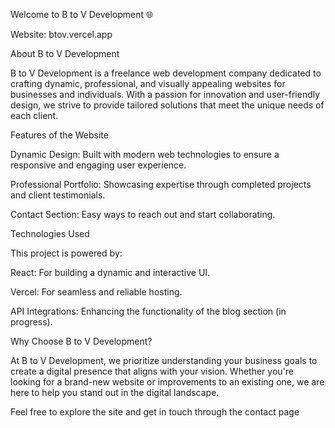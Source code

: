 Welcome to B to V Development 🌐

Website: btov.vercel.app

About B to V Development

B to V Development is a freelance web development company dedicated to crafting dynamic, professional, and visually appealing websites for businesses and individuals. With a passion for innovation and user-friendly design, we strive to provide tailored solutions that meet the unique needs of each client.

Features of the Website

Dynamic Design: Built with modern web technologies to ensure a responsive and engaging user experience.

Professional Portfolio: Showcasing expertise through completed projects and client testimonials.

Contact Section: Easy ways to reach out and start collaborating.

Technologies Used

This project is powered by:

React: For building a dynamic and interactive UI.

Vercel: For seamless and reliable hosting.

API Integrations: Enhancing the functionality of the blog section (in progress).

Why Choose B to V Development?

At B to V Development, we prioritize understanding your business goals to create a digital presence that aligns with your vision. Whether you're looking for a brand-new website or improvements to an existing one, we are here to help you stand out in the digital landscape.

Feel free to explore the site and get in touch through the contact page
